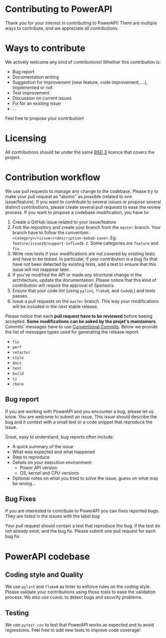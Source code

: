 # Contributing to PowerAPI

Thank you for your interest in contributing to PowerAPI! There are multiple ways to contribute, and we appreciate all contributions.

# Ways to contribute

We actively welcome any kind of contributions! Whether this contribution is:

- Bug report
- Documentation writing
- Suggestion for improvement (new feature, code improvement, ...), implemented or not
- Test improvement
- Discussion on current issues
- Fix for an existing issue
- ...

Feel free to propose your contribution!

# Licensing

All contributions should be under the same [BSD 3](https://choosealicense.com/licenses/bsd-3-clause/) licence that covers the project.

# Contribution workflow

We use pull requests to manage any change to the codebase. Please try to make your pull request as "atomic" as possible (related to one issue/feature).
If you want to contribute to several issues or propose several distinct contributions, please create several pull requests to ease the review process.
If you want to propose a codebase modification, you have to:

1. Create a GitHub issue related to your issue/feature
2. Fork the repository and create your branch from the `master` branch. Your branch have to follow the convention: `<category>/<issue>/<description-kebab-case>`. Eg. `feature/issue10/support-influxdb-2`. Some categories are `feature` and `fix`.  
3. Write new tests if your modifications are not covered by existing tests and have to be tested. In particular, if your contribution is a bug fix that have not been detected by existing tests, add a test to ensure that this issue will not reappear later.
4. If you've modified the API or made any structural change in the architecture, update the documentation. Please notice that this kind of contribution will require the approval of Sponsors.
5. Ensure that your code lint (using `pylint`, `flake8`, and `CodeQL`) and tests passes.  
6. Issue a pull requests on the `master` branch. This way your modifications will be included in the next stable release.

Please notice that each **pull request have to be reviewed** before beeing accepted. **Some modifications can be asked by the projet's maintainers**.
Commits' messages have to use [Conventional Commits](https://www.conventionalcommits.org/en/v1.0.0/#summary). Below we provide the list of messages types used for generating the release report:
- `fix`
- `perf`
- `refactor`
- `style`
- `docs`
- `test`
- `build`
- `ci`
- `chore`

## Bug report

If you are working with PowerAPI and you encounter a bug, please let us know.
You are welcome to submit an issue. This issue should describe the bug and it context with a
small test or a code snippet that reproduce the issue.

Great, easy to understand, bug reports often include:
- A quick summary of the issue
- What was expected and what happened
- Step to reproduce
- Details on your execution environment:
  - Power API version
  - OS, kernel and CPU versions
- Optional notes on what you tried to solve the issue, guess on what may be wrong...

## Bug Fixes

If you are interested to contribute to PowerAPI you can fixes reported bugs.
They are listed in the issues with the label _bug_

Your pull request should contain a test that reproduce the bug, if the test do
not already exist, and the bug fix.
Please submit one pull request for each bug fix.

# PowerAPI codebase

## Coding style and Quality

We use `pylint` and `flake8` as linter to enforce rules on the coding style. Please validate your contributions using those tools to ease the validation process.
We also use `CodeQL` to detect  bugs and security problems.

## Testing

We use `pytest-cov` to test that PowerAPI works as expected and to avoid regressions. Feel free to add new tests to improve code coverage!
